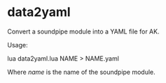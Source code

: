 # data2yaml 

Convert a soundpipe module into a YAML file for AK.

Usage:

lua data2yaml.lua NAME > NAME.yaml

Where *name* is the name of the soundpipe module.
